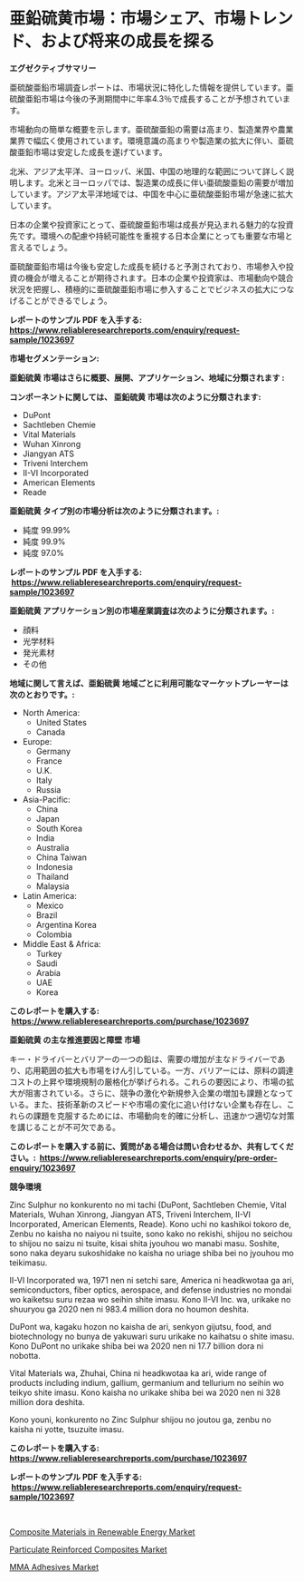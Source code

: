 <p><h1>亜鉛硫黄市場：市場シェア、市場トレンド、および将来の成長を探る</h1></p><p><strong>エグゼクティブサマリー</strong></p>
<p><p>亜硫酸亜鉛市場調査レポートは、市場状況に特化した情報を提供しています。亜硫酸亜鉛市場は今後の予測期間中に年率4.3％で成長することが予想されています。</p><p>市場動向の簡単な概要を示します。亜硫酸亜鉛の需要は高まり、製造業界や農業業界で幅広く使用されています。環境意識の高まりや製造業の拡大に伴い、亜硫酸亜鉛市場は安定した成長を遂げています。</p><p>北米、アジア太平洋、ヨーロッパ、米国、中国の地理的な範囲について詳しく説明します。北米とヨーロッパでは、製造業の成長に伴い亜硫酸亜鉛の需要が増加しています。アジア太平洋地域では、中国を中心に亜硫酸亜鉛市場が急速に拡大しています。</p><p>日本の企業や投資家にとって、亜硫酸亜鉛市場は成長が見込まれる魅力的な投資先です。環境への配慮や持続可能性を重視する日本企業にとっても重要な市場と言えるでしょう。</p><p>亜硫酸亜鉛市場は今後も安定した成長を続けると予測されており、市場参入や投資の機会が増えることが期待されます。日本の企業や投資家は、市場動向や競合状況を把握し、積極的に亜硫酸亜鉛市場に参入することでビジネスの拡大につなげることができるでしょう。</p></p>
<p><strong>レポートのサンプル PDF を入手する: <a href="https://www.reliableresearchreports.com/enquiry/request-sample/1023697">https://www.reliableresearchreports.com/enquiry/request-sample/1023697</a></strong></p>
<p><strong>市場セグメンテーション:</strong></p>
<p><strong> 亜鉛硫黄 市場はさらに概要、展開、アプリケーション、地域に分類されます :</strong></p>
<p><strong>コンポーネントに関しては、 亜鉛硫黄 市場は次のように分類されます: &nbsp;</strong></p>
<p><ul><li>DuPont</li><li>Sachtleben Chemie</li><li>Vital Materials</li><li>Wuhan Xinrong</li><li>Jiangyan ATS</li><li>Triveni Interchem</li><li>II-VI Incorporated</li><li>American Elements</li><li>Reade</li></ul></p>
<p><strong> 亜鉛硫黄 タイプ別の市場分析は次のように分類されます。:</strong></p>
<p><ul><li>純度 99.99%</li><li>純度 99.9%</li><li>純度 97.0%</li></ul></p>
<p><strong>レポートのサンプル PDF を入手する: &nbsp;<a href="https://www.reliableresearchreports.com/enquiry/request-sample/1023697">https://www.reliableresearchreports.com/enquiry/request-sample/1023697</a></strong></p>
<p><strong> 亜鉛硫黄 アプリケーション別の市場産業調査は次のように分類されます。:</strong></p>
<p><ul><li>顔料</li><li>光学材料</li><li>発光素材</li><li>その他</li></ul></p>
<p><strong>地域に関して言えば、亜鉛硫黄 地域ごとに利用可能なマーケットプレーヤーは次のとおりです。:</strong></p>
<p><ul>
    <li>
        North America:
        <ul>
            <li>United States</li>
            <li>Canada</li>
        </ul>
    </li>
    <li>
        Europe:
        <ul>
            <li>Germany</li>
            <li>France</li>
            <li>U.K.</li>
            <li>Italy</li>
            <li>Russia</li>
        </ul>
    </li>
    <li>
        Asia-Pacific:
        <ul>
            <li>China</li>
            <li>Japan</li>
            <li>South Korea</li>
            <li>India</li>
            <li>Australia</li>
            <li>China Taiwan</li>
            <li>Indonesia</li>
            <li>Thailand</li>
            <li>Malaysia</li>
        </ul>
    </li>
    <li>
        Latin America:
        <ul>
            <li>Mexico</li>
            <li>Brazil</li>
            <li>Argentina Korea</li>
            <li>Colombia</li>
        </ul>
    </li>
    <li>
        Middle East & Africa:
        <ul>
            <li>Turkey</li>
            <li>Saudi</li>
            <li>Arabia</li>
            <li>UAE</li>
            <li>Korea</li>
        </ul>
    </li>
    </ul></p>
<p><strong>このレポートを購入する: &nbsp;<a href="https://www.reliableresearchreports.com/purchase/1023697">https://www.reliableresearchreports.com/purchase/1023697</a></strong></p>
<p><strong>亜鉛硫黄 の主な推進要因と障壁 市場</strong></p>
<p><p>キー・ドライバーとバリアーの一つの鉛は、需要の増加が主なドライバーであり、応用範囲の拡大も市場をけん引している。一方、バリアーには、原料の調達コストの上昇や環境規制の厳格化が挙げられる。これらの要因により、市場の拡大が阻害されている。さらに、競争の激化や新規参入企業の増加も課題となっている。また、技術革新のスピードや市場の変化に追い付けない企業も存在し、これらの課題を克服するためには、市場動向を的確に分析し、迅速かつ適切な対策を講じることが不可欠である。</p></p>
<p><strong>このレポートを購入する前に、質問がある場合は問い合わせるか、共有してください。:&nbsp; <a href="https://www.reliableresearchreports.com/enquiry/pre-order-enquiry/1023697">https://www.reliableresearchreports.com/enquiry/pre-order-enquiry/1023697</a></strong></p>
<p><strong>競争環境</strong></p>
<p><p>Zinc Sulphur no konkurento no mi tachi (DuPont, Sachtleben Chemie, Vital Materials, Wuhan Xinrong, Jiangyan ATS, Triveni Interchem, II-VI Incorporated, American Elements, Reade). Kono uchi no kashikoi tokoro de, Zenbu no kaisha no naiyou ni tsuite, sono kako no rekishi, shijou no seichou to shijou no saizu ni tsuite, kisai shita jyouhou wo manabi masu. Soshite, sono naka deyaru sukoshidake no kaisha no uriage shiba bei no jyouhou mo teikimasu. </p><p>II-VI Incorporated wa, 1971 nen ni setchi sare, America ni headkwotaa ga ari, semiconductors, fiber optics, aerospace, and defense industries no mondai wo kaiketsu suru rezaa wo seihin shite imasu. Kono II-VI Inc. wa, urikake no shuuryou ga 2020 nen ni 983.4 million dora no houmon deshita.</p><p>DuPont wa, kagaku hozon no kaisha de ari, senkyon gijutsu, food, and biotechnology no bunya de yakuwari suru urikake no kaihatsu o shite imasu. Kono DuPont no urikake shiba bei wa 2020 nen ni 17.7 billion dora ni nobotta.</p><p>Vital Materials wa, Zhuhai, China ni headkwotaa ka ari, wide range of products including indium, gallium, germanium and tellurium no seihin wo teikyo shite imasu. Kono kaisha no urikake shiba bei wa 2020 nen ni 328 million dora deshita.</p><p>Kono youni, konkurento no Zinc Sulphur shijou no joutou ga, zenbu no kaisha ni yotte, tsuzuite imasu.</p></p>
<p><strong>このレポートを購入する: &nbsp; <a href="https://www.reliableresearchreports.com/purchase/1023697">https://www.reliableresearchreports.com/purchase/1023697</a></strong></p>
<p><strong>レポートのサンプル PDF を入手する: &nbsp;<a href="https://www.reliableresearchreports.com/enquiry/request-sample/1023697">https://www.reliableresearchreports.com/enquiry/request-sample/1023697</a></strong><strong></strong></p>
<p>&nbsp;</p>
<p><p><a href="https://cute-banjo-8ca.notion.site/Composite-Materials-in-Renewable-Energy-Market-Analysis-Examines-its-Scope-on-Growth-Opportunities--2e6b0977002546ae827da7f98afd1ca8">Composite Materials in Renewable Energy Market</a></p><p><a href="https://unruly-ladybug-44b.notion.site/Particulate-Reinforced-Composites-Market-Size-Focuses-on-Market-Dynamics-In-Depth-Analysis-and-Futu-3542eb23c11841b794cb8a420b6abc18">Particulate Reinforced Composites Market</a></p><p><a href="https://shimmer-gardenia-37a.notion.site/MMA-Adhesives-Market-Size-Share-Trends-Analysis-Report-By-Material-By-Type-By-End-user-By-Regi-c15656f8100542d98181c94da2bec510">MMA Adhesives Market</a></p></p>